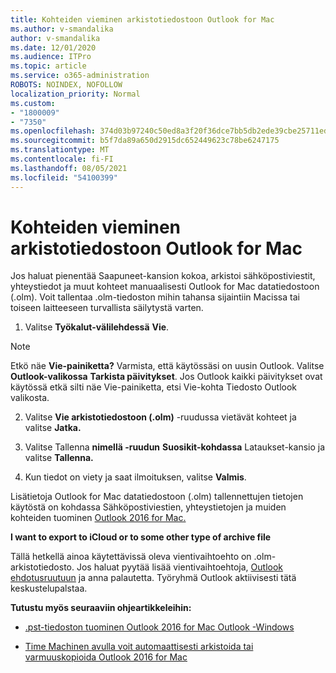 ```yaml
---
title: Kohteiden vieminen arkistotiedostoon Outlook for Mac
ms.author: v-smandalika
author: v-smandalika
ms.date: 12/01/2020
ms.audience: ITPro
ms.topic: article
ms.service: o365-administration
ROBOTS: NOINDEX, NOFOLLOW
localization_priority: Normal
ms.custom:
- "1800009"
- "7350"
ms.openlocfilehash: 374d03b97240c50ed8a3f20f36dce7bb5db2ede39cbe25711ed615efdbe1ac93
ms.sourcegitcommit: b5f7da89a650d2915dc652449623c78be6247175
ms.translationtype: MT
ms.contentlocale: fi-FI
ms.lasthandoff: 08/05/2021
ms.locfileid: "54100399"
---
```

# <a name="export-items-to-an-archive-file-in-outlook-for-mac"></a>Kohteiden vieminen arkistotiedostoon Outlook for Mac

Jos haluat pienentää Saapuneet-kansion kokoa, arkistoi sähköpostiviestit, yhteystiedot ja muut kohteet manuaalisesti Outlook for Mac datatiedostoon (.olm). Voit tallentaa .olm-tiedoston mihin tahansa sijaintiin Macissa tai toiseen laitteeseen turvallista säilytystä varten.

1. Valitse **Työkalut-välilehdessä** **Vie**.

> [!NOTE]
> Etkö näe **Vie-painiketta?** Varmista, että käytössäsi on uusin Outlook. Valitse **Outlook-valikossa** **Tarkista päivitykset**. Jos Outlook kaikki päivitykset ovat käytössä etkä silti  näe Vie-painiketta, etsi Vie-kohta  Tiedosto Outlook valikosta. 

2. Valitse **Vie arkistotiedostoon (.olm)** -ruudussa vietävät kohteet ja valitse **Jatka.**

3. Valitse Tallenna **nimellä -ruudun** **Suosikit-kohdassa** Lataukset-kansio ja valitse **Tallenna.** 

4. Kun tiedot on viety ja saat ilmoituksen, valitse **Valmis**.

Lisätietoja Outlook for Mac datatiedostoon (.olm) tallennettujen tietojen käytöstä on kohdassa Sähköpostiviestien, yhteystietojen ja muiden kohteiden tuominen [Outlook 2016 for Mac.](https://support.microsoft.com/office/import-and-export-outlook-email-contacts-and-calendar-92577192-3881-4502-b79d-c3bbada6c8ef#ID0EAACAAA=macOS)

**I want to export to iCloud or to some other type of archive file**

Tällä hetkellä ainoa käytettävissä oleva vientivaihtoehto on .olm-arkistotiedosto. Jos haluat pyytää lisää vientivaihtoehtoja, [Outlook ehdotusruutuun](https://outlook.uservoice.com/) ja anna palautetta. Työryhmä Outlook aktiivisesti tätä keskustelupalstaa.

**Tutustu myös seuraaviin ohjeartikkeleihin:**

- [.pst-tiedoston tuominen Outlook 2016 for Mac Outlook -Windows](https://support.microsoft.com/office/import-a-pst-file-into-outlook-for-mac-from-outlook-for-windows-b4a6a1d6-94bb-4c85-a4fc-a83dc690e18c)

- [Time Machinen avulla voit automaattisesti arkistoida tai varmuuskopioida Outlook 2016 for Mac](https://support.microsoft.com/office/automatically-archive-or-back-up-outlook-for-mac-items-441fcce5-2262-4b64-ac8c-fa949df989f5)
